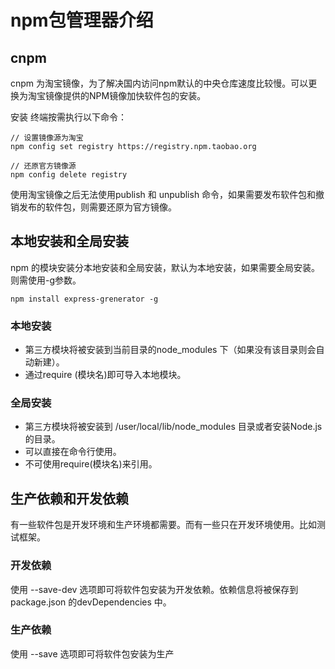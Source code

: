 # npm包管理器介绍

## cnpm 
cnpm 为淘宝镜像，为了解决国内访问npm默认的中央仓库速度比较慢。可以更换为淘宝镜像提供的NPM镜像加快软件包的安装。

安装
终端按需执行以下命令：
```shell
// 设置镜像源为淘宝
npm config set registry https://registry.npm.taobao.org

// 还原官方镜像源
npm config delete registry

```

使用淘宝镜像之后无法使用publish 和 unpublish 命令，如果需要发布软件包和撤销发布的软件包，则需要还原为官方镜像。

## 本地安装和全局安装
npm 的模块安装分本地安装和全局安装，默认为本地安装，如果需要全局安装。则需使用-g参数。

```shell
npm install express-grenerator -g
```

### 本地安装
+ 第三方模块将被安装到当前目录的node_modules 下（如果没有该目录则会自动新建）。
+ 通过require (模块名)即可导入本地模块。
### 全局安装
+ 第三方模块将被安装到 /user/local/lib/node_modules 目录或者安装Node.js的目录。
+ 可以直接在命令行使用。
+ 不可使用require(模块名)来引用。

## 生产依赖和开发依赖
有一些软件包是开发环境和生产环境都需要。而有一些只在开发环境使用。比如测试框架。
### 开发依赖
使用 --save-dev 选项即可将软件包安装为开发依赖。依赖信息将被保存到package.json 的devDependencies 中。
### 生产依赖
使用 --save 选项即可将软件包安装为生产